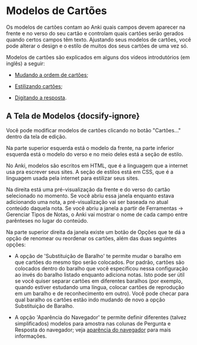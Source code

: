 # Modelos de Cartões

Os modelos de cartões contam ao Anki quais campos devem aparecer na frente e no
verso do seu cartão e controlam quais cartões serão gerados quando certos campos têm texto.
Ajustando seus modelos de cartões, você pode alterar o design e o estilo de muitos
dos seus cartões de uma vez só.

Modelos de cartões são explicados em alguns dos vídeos introdutórios (em inglês) a seguir:

-   [Mudando a ordem de cartões](http://www.youtube.com/watch?v=DnbKwHEQ1mA&yt:cc=on);

-   [Estilizando cartões](http://www.youtube.com/watch?v=F1j1Zx0mXME&yt:cc=on);

-   [Digitando a resposta](http://www.youtube.com/watch?v=5tYObQ3ocrw&yt:cc=on).

## A Tela de Modelos {docsify-ignore}

Você pode modificar modelos de cartões clicando no botão "Cartões..." dentro
da tela de edição.

Na parte superior esquerda está o modelo da frente, na parte inferior esquerda
está o modelo do verso e no meio deles está a seção de estilo.

No Anki, modelos são escritos em HTML, que é a linguagem que a internet
usa pra escrever seus sites. A seção de estilos está em CSS, que é a
linguagem usada pela internet para estilizar seus sites.

Na direita está uma pré-visualização da frente e do verso do cartão
selecionado no momento. Se você abriu essa janela enquanto estava adicionando
uma nota, a pré-visualização vai ser baseada no atual conteúdo daquela nota.
Se você abriu a janela a partir de Ferramentas → Gerenciar Tipos de Notas, o
Anki vai mostrar o nome de cada campo entre parênteses no lugar do conteúdo.

Na parte superior direita da janela existe um botão de Opções que te
dá a opção de renomear ou reordenar os cartões, além das duas seguintes opções:

-   A opção de 'Substituição de Baralho' te permite mudar o baralho em que 
    cartões do mesmo tipo serão colocados. Por padrão, cartões são colocados 
    dentro do baralho que você especificou nessa configuração ao invés do baralho 
    listado enquanto adiciona notas. Isto pode ser útil se você quiser separar 
    cartões em diferentes baralhos (por exemplo, quando estiver estudando 
    uma língua, colocar cartões de reprodução em um baralho e de reconhecimento 
    em outro). Você pode checar para qual baralho os cartões estão indo mudando 
    de novo a opção Substituição de Baralho.

-   A opção 'Aparência do Navegador' te permite definir diferentes (talvez
    simplificados) modelos para amostra nas colunas de Pergunta e Resposta
    do navegador; veja [aparência do navegador](templates/styling.md#browser-appearance) 
    para mais informações.